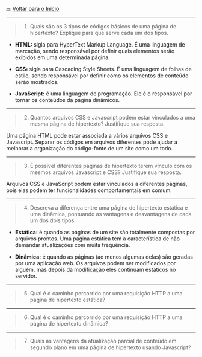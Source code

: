 🔙 [Voltar para o Início](https://github.com/4L1C3-R4BB1T/desenvolvimento-web "Voltar para o Início")

---

> 1. Quais são os 3 tipos de códigos básicos de uma página de hipertexto? Explique para que serve cada um dos tipos.
 
- **HTML:** sigla para HyperText Markup Language. É uma linguagem de marcação, sendo responsável por definir quais elementos serão exibidos em uma determinada página.

- **CSS:** sigla para Cascading Style Sheets. É uma linguagem de folhas de estilo, sendo responsável por definir como os elementos de conteúdo serão mostrados.

- **JavaScript:** é uma linguagem de programação. Ele é o responsável por tornar os conteúdos da página dinâmicos.

---

> 2. Quantos arquivos CSS e Javascript podem estar vinculados a uma mesma página de hipertexto? Justifique sua resposta.

Uma página HTML pode estar associada a vários arquivos CSS e Javascript. Separar os códigos em arquivos diferentes pode ajudar a melhorar a organização do código-fonte de um site como um todo. 

---

> 3. É possível diferentes páginas de hipertexto terem vínculo com os mesmos arquivos Javascript e CSS? Justifique sua resposta.

Arquivos CSS e JavaScript podem estar vinculados a diferentes páginas, pois elas podem ter funcionalidades comportamentais em
comum.

---

> 4. Descreva a diferença entre uma página de hipertexto estática e uma dinâmica, pontuando as vantagens e desvantagens de cada um dos dois tipos.

- **Estática:** é quando as páginas de um site são totalmente compostas por arquivos prontos. Uma página estática tem a característica de não demandar atualizações com muita frequência. 

- **Dinâmica:** é quando as páginas (ao menos algumas delas) são geradas por uma aplicação web. Os arquivos podem ser modificados por alguém, mas depois da modificação eles continuam estáticos no servidor.

---

> 5. Qual é o caminho percorrido por uma requisição HTTP a uma página de hipertexto estática?


---

> 6. Qual é o caminho percorrido por uma requisição HTTP a uma página de hipertexto dinâmica?


---

> 7. Quais as vantagens da atualização parcial de conteúdo em segundo plano em uma página de hipertexto usando Javascript? 

